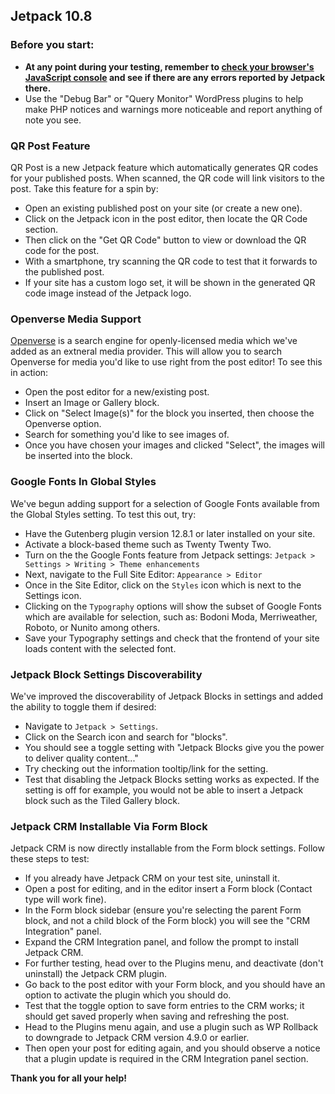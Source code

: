 ## Jetpack 10.8

### Before you start:

- **At any point during your testing, remember to [check your browser's JavaScript console](https://wordpress.org/support/article/using-your-browser-to-diagnose-javascript-errors/#step-3-diagnosis) and see if there are any errors reported by Jetpack there.**
- Use the "Debug Bar" or "Query Monitor" WordPress plugins to help make PHP notices and warnings more noticeable and report anything of note you see.

### QR Post Feature

QR Post is a new Jetpack feature which automatically generates QR codes for your published posts. When scanned, the QR code will link visitors to the post. Take this feature for a spin by:

- Open an existing published post on your site (or create a new one).
- Click on the Jetpack icon in the post editor, then locate the QR Code section.
- Then click on the "Get QR Code" button to view or download the QR code for the post.
- With a smartphone, try scanning the QR code to test that it forwards to the published post.
- If your site has a custom logo set, it will be shown in the generated QR code image instead of the Jetpack logo.

### Openverse Media Support

[Openverse](https://wordpress.org/openverse/) is a search engine for openly-licensed media which we've added as an extneral media provider. This will allow you to search Openverse for media you'd like to use right from the post editor! To see this in action:

- Open the post editor for a new/existing post.
- Insert an Image or Gallery block.
- Click on "Select Image(s)" for the block you inserted, then choose the Openverse option.
- Search for something you'd like to see images of.
- Once you have chosen your images and clicked "Select", the images will be inserted into the block.

### Google Fonts In Global Styles

We've begun adding support for a selection of Google Fonts available from the Global Styles setting. To test this out, try:

- Have the Gutenberg plugin version 12.8.1 or later installed on your site.
- Activate a block-based theme such as Twenty Twenty Two.
- Turn on the the Google Fonts feature from Jetpack settings: `Jetpack > Settings > Writing > Theme enhancements`
- Next, navigate to the Full Site Editor: `Appearance > Editor`
- Once in the Site Editor, click on the `Styles` icon which is next to the Settings icon.
- Clicking on the `Typography` options will show the subset of Google Fonts which are available for selection, such as: Bodoni Moda, Merriweather, Roboto, or Nunito among others.
- Save your Typography settings and check that the frontend of your site loads content with the selected font.

### Jetpack Block Settings Discoverability

We've improved the discoverability of Jetpack Blocks in settings and added the ability to toggle them if desired:

- Navigate to `Jetpack > Settings`.
- Click on the Search icon and search for "blocks".
- You should see a toggle setting with "Jetpack Blocks give you the power to deliver quality content..."
- Try checking out the information tooltip/link for the setting.
- Test that disabling the Jetpack Blocks setting works as expected. If the setting is off for example, you would not be able to insert a Jetpack block such as the Tiled Gallery block.

### Jetpack CRM Installable Via Form Block

Jetpack CRM is now directly installable from the Form block settings. Follow these steps to test:

- If you already have Jetpack CRM on your test site, uninstall it.
- Open a post for editing, and in the editor insert a Form block (Contact type will work fine).
- In the Form block sidebar (ensure you're selecting the parent Form block, and not a child block of the Form block) you will see the "CRM Integration" panel.
- Expand the CRM Integration panel, and follow the prompt to install Jetpack CRM.
- For further testing, head over to the Plugins menu, and deactivate (don't uninstall) the Jetpack CRM plugin.
- Go back to the post editor with your Form block, and you should have an option to activate the plugin which you should do.
- Test that the toggle option to save form entries to the CRM works; it should get saved properly when saving and refreshing the post.
- Head to the Plugins menu again, and use a plugin such as WP Rollback to downgrade to Jetpack CRM version 4.9.0 or earlier.
- Then open your post for editing again, and you should observe a notice that a plugin update is required in the CRM Integration panel section.

**Thank you for all your help!**
